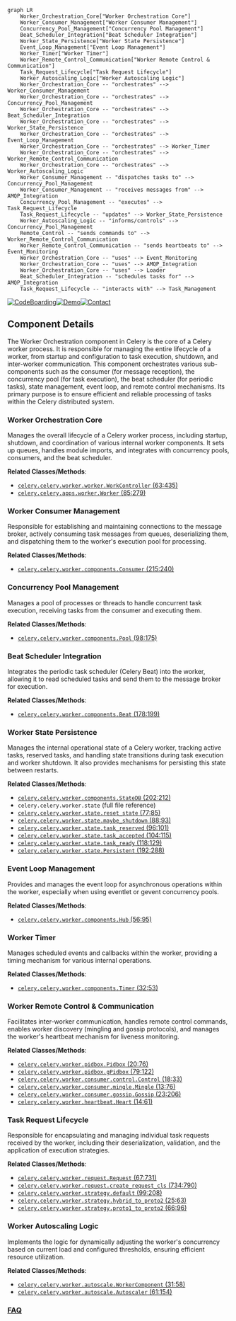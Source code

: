 ```mermaid
graph LR
    Worker_Orchestration_Core["Worker Orchestration Core"]
    Worker_Consumer_Management["Worker Consumer Management"]
    Concurrency_Pool_Management["Concurrency Pool Management"]
    Beat_Scheduler_Integration["Beat Scheduler Integration"]
    Worker_State_Persistence["Worker State Persistence"]
    Event_Loop_Management["Event Loop Management"]
    Worker_Timer["Worker Timer"]
    Worker_Remote_Control_Communication["Worker Remote Control & Communication"]
    Task_Request_Lifecycle["Task Request Lifecycle"]
    Worker_Autoscaling_Logic["Worker Autoscaling Logic"]
    Worker_Orchestration_Core -- "orchestrates" --> Worker_Consumer_Management
    Worker_Orchestration_Core -- "orchestrates" --> Concurrency_Pool_Management
    Worker_Orchestration_Core -- "orchestrates" --> Beat_Scheduler_Integration
    Worker_Orchestration_Core -- "orchestrates" --> Worker_State_Persistence
    Worker_Orchestration_Core -- "orchestrates" --> Event_Loop_Management
    Worker_Orchestration_Core -- "orchestrates" --> Worker_Timer
    Worker_Orchestration_Core -- "orchestrates" --> Worker_Remote_Control_Communication
    Worker_Orchestration_Core -- "orchestrates" --> Worker_Autoscaling_Logic
    Worker_Consumer_Management -- "dispatches tasks to" --> Concurrency_Pool_Management
    Worker_Consumer_Management -- "receives messages from" --> AMQP_Integration
    Concurrency_Pool_Management -- "executes" --> Task_Request_Lifecycle
    Task_Request_Lifecycle -- "updates" --> Worker_State_Persistence
    Worker_Autoscaling_Logic -- "informs/controls" --> Concurrency_Pool_Management
    Remote_Control -- "sends commands to" --> Worker_Remote_Control_Communication
    Worker_Remote_Control_Communication -- "sends heartbeats to" --> Event_Monitoring
    Worker_Orchestration_Core -- "uses" --> Event_Monitoring
    Worker_Orchestration_Core -- "uses" --> AMQP_Integration
    Worker_Orchestration_Core -- "uses" --> Loader
    Beat_Scheduler_Integration -- "schedules tasks for" --> AMQP_Integration
    Task_Request_Lifecycle -- "interacts with" --> Task_Management
```
[![CodeBoarding](https://img.shields.io/badge/Generated%20by-CodeBoarding-9cf?style=flat-square)](https://github.com/CodeBoarding/GeneratedOnBoardings)[![Demo](https://img.shields.io/badge/Try%20our-Demo-blue?style=flat-square)](https://www.codeboarding.org/demo)[![Contact](https://img.shields.io/badge/Contact%20us%20-%20contact@codeboarding.org-lightgrey?style=flat-square)](mailto:contact@codeboarding.org)

## Component Details

The Worker Orchestration component in Celery is the core of a Celery worker process. It is responsible for managing the entire lifecycle of a worker, from startup and configuration to task execution, shutdown, and inter-worker communication. This component orchestrates various sub-components such as the consumer (for message reception), the concurrency pool (for task execution), the beat scheduler (for periodic tasks), state management, event loop, and remote control mechanisms. Its primary purpose is to ensure efficient and reliable processing of tasks within the Celery distributed system.

### Worker Orchestration Core
Manages the overall lifecycle of a Celery worker process, including startup, shutdown, and coordination of various internal worker components. It sets up queues, handles module imports, and integrates with concurrency pools, consumers, and the beat scheduler.


**Related Classes/Methods**:

- <a href="https://github.com/celery/celery/blob/master/celery/worker/worker.py#L63-L435" target="_blank" rel="noopener noreferrer">`celery.celery.worker.worker.WorkController` (63:435)</a>
- <a href="https://github.com/celery/celery/blob/master/celery/apps/worker.py#L85-L279" target="_blank" rel="noopener noreferrer">`celery.celery.apps.worker.Worker` (85:279)</a>


### Worker Consumer Management
Responsible for establishing and maintaining connections to the message broker, actively consuming task messages from queues, deserializing them, and dispatching them to the worker's execution pool for processing.


**Related Classes/Methods**:

- <a href="https://github.com/celery/celery/blob/master/celery/worker/components.py#L215-L240" target="_blank" rel="noopener noreferrer">`celery.celery.worker.components.Consumer` (215:240)</a>


### Concurrency Pool Management
Manages a pool of processes or threads to handle concurrent task execution, receiving tasks from the consumer and executing them.


**Related Classes/Methods**:

- <a href="https://github.com/celery/celery/blob/master/celery/worker/components.py#L98-L175" target="_blank" rel="noopener noreferrer">`celery.celery.worker.components.Pool` (98:175)</a>


### Beat Scheduler Integration
Integrates the periodic task scheduler (Celery Beat) into the worker, allowing it to read scheduled tasks and send them to the message broker for execution.


**Related Classes/Methods**:

- <a href="https://github.com/celery/celery/blob/master/celery/worker/components.py#L178-L199" target="_blank" rel="noopener noreferrer">`celery.celery.worker.components.Beat` (178:199)</a>


### Worker State Persistence
Manages the internal operational state of a Celery worker, tracking active tasks, reserved tasks, and handling state transitions during task execution and worker shutdown. It also provides mechanisms for persisting this state between restarts.


**Related Classes/Methods**:

- <a href="https://github.com/celery/celery/blob/master/celery/worker/components.py#L202-L212" target="_blank" rel="noopener noreferrer">`celery.celery.worker.components.StateDB` (202:212)</a>
- `celery.celery.worker.state` (full file reference)
- <a href="https://github.com/celery/celery/blob/master/celery/worker/state.py#L77-L85" target="_blank" rel="noopener noreferrer">`celery.celery.worker.state.reset_state` (77:85)</a>
- <a href="https://github.com/celery/celery/blob/master/celery/worker/state.py#L88-L93" target="_blank" rel="noopener noreferrer">`celery.celery.worker.state.maybe_shutdown` (88:93)</a>
- <a href="https://github.com/celery/celery/blob/master/celery/worker/state.py#L96-L101" target="_blank" rel="noopener noreferrer">`celery.celery.worker.state.task_reserved` (96:101)</a>
- <a href="https://github.com/celery/celery/blob/master/celery/worker/state.py#L104-L115" target="_blank" rel="noopener noreferrer">`celery.celery.worker.state.task_accepted` (104:115)</a>
- <a href="https://github.com/celery/celery/blob/master/celery/worker/state.py#L118-L129" target="_blank" rel="noopener noreferrer">`celery.celery.worker.state.task_ready` (118:129)</a>
- <a href="https://github.com/celery/celery/blob/master/celery/worker/state.py#L192-L288" target="_blank" rel="noopener noreferrer">`celery.celery.worker.state.Persistent` (192:288)</a>


### Event Loop Management
Provides and manages the event loop for asynchronous operations within the worker, especially when using eventlet or gevent concurrency pools.


**Related Classes/Methods**:

- <a href="https://github.com/celery/celery/blob/master/celery/worker/components.py#L56-L95" target="_blank" rel="noopener noreferrer">`celery.celery.worker.components.Hub` (56:95)</a>


### Worker Timer
Manages scheduled events and callbacks within the worker, providing a timing mechanism for various internal operations.


**Related Classes/Methods**:

- <a href="https://github.com/celery/celery/blob/master/celery/worker/components.py#L32-L53" target="_blank" rel="noopener noreferrer">`celery.celery.worker.components.Timer` (32:53)</a>


### Worker Remote Control & Communication
Facilitates inter-worker communication, handles remote control commands, enables worker discovery (mingling and gossip protocols), and manages the worker's heartbeat mechanism for liveness monitoring.


**Related Classes/Methods**:

- <a href="https://github.com/celery/celery/blob/master/celery/worker/pidbox.py#L20-L76" target="_blank" rel="noopener noreferrer">`celery.celery.worker.pidbox.Pidbox` (20:76)</a>
- <a href="https://github.com/celery/celery/blob/master/celery/worker/pidbox.py#L79-L122" target="_blank" rel="noopener noreferrer">`celery.celery.worker.pidbox.gPidbox` (79:122)</a>
- <a href="https://github.com/celery/celery/blob/master/celery/worker/consumer/control.py#L18-L33" target="_blank" rel="noopener noreferrer">`celery.celery.worker.consumer.control.Control` (18:33)</a>
- <a href="https://github.com/celery/celery/blob/master/celery/worker/consumer/mingle.py#L13-L76" target="_blank" rel="noopener noreferrer">`celery.celery.worker.consumer.mingle.Mingle` (13:76)</a>
- <a href="https://github.com/celery/celery/blob/master/celery/worker/consumer/gossip.py#L23-L206" target="_blank" rel="noopener noreferrer">`celery.celery.worker.consumer.gossip.Gossip` (23:206)</a>
- <a href="https://github.com/celery/celery/blob/master/celery/worker/heartbeat.py#L14-L61" target="_blank" rel="noopener noreferrer">`celery.celery.worker.heartbeat.Heart` (14:61)</a>


### Task Request Lifecycle
Responsible for encapsulating and managing individual task requests received by the worker, including their deserialization, validation, and the application of execution strategies.


**Related Classes/Methods**:

- <a href="https://github.com/celery/celery/blob/master/celery/worker/request.py#L67-L731" target="_blank" rel="noopener noreferrer">`celery.celery.worker.request.Request` (67:731)</a>
- <a href="https://github.com/celery/celery/blob/master/celery/worker/request.py#L734-L790" target="_blank" rel="noopener noreferrer">`celery.celery.worker.request.create_request_cls` (734:790)</a>
- <a href="https://github.com/celery/celery/blob/master/celery/worker/strategy.py#L99-L208" target="_blank" rel="noopener noreferrer">`celery.celery.worker.strategy.default` (99:208)</a>
- <a href="https://github.com/celery/celery/blob/master/celery/worker/strategy.py#L25-L63" target="_blank" rel="noopener noreferrer">`celery.celery.worker.strategy.hybrid_to_proto2` (25:63)</a>
- <a href="https://github.com/celery/celery/blob/master/celery/worker/strategy.py#L66-L96" target="_blank" rel="noopener noreferrer">`celery.celery.worker.strategy.proto1_to_proto2` (66:96)</a>


### Worker Autoscaling Logic
Implements the logic for dynamically adjusting the worker's concurrency based on current load and configured thresholds, ensuring efficient resource utilization.


**Related Classes/Methods**:

- <a href="https://github.com/celery/celery/blob/master/celery/worker/autoscale.py#L31-L58" target="_blank" rel="noopener noreferrer">`celery.celery.worker.autoscale.WorkerComponent` (31:58)</a>
- <a href="https://github.com/celery/celery/blob/master/celery/worker/autoscale.py#L61-L154" target="_blank" rel="noopener noreferrer">`celery.celery.worker.autoscale.Autoscaler` (61:154)</a>




### [FAQ](https://github.com/CodeBoarding/GeneratedOnBoardings/tree/main?tab=readme-ov-file#faq)